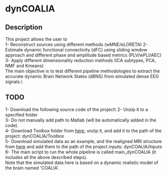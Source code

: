 # dynCOALIA

## Description
This project allows the user to
\
1- Reconstruct sources using different methods (wMNE/eLORETA)
2- Estimate dynamic functional connectivity (dFC) using sliding window approach and different phase and amplitude based metrics (PLV/wPLI/AEC)\
3- Apply different dimensionality reduction methods (ICA subtypes, PCA, NMF and Kmeans)\
The main objective is to test different pipeline methodologies to extract the accurate dynamic Brain Network States (dBNS) from simulated dense EEG signals.\

## TODO
1- Download the following source code of the project\ 
2- Unzip it to a specified folder\
3- Do not manually add path to Matlab (will be automatically added in the code).\
4- Download Toolbox folder from [here](https://github.com/judytabbal/dynCOALIA/releases/latest), unzip it, and add it to the path of the project: dynCOALIA/Toolbox\
5- Download simulated data as an example, and the realigned MRI structure from [here](https://github.com/judytabbal/dynCOALIA/releases/latest) and add them to the path of the project inputs: dynCOALIA/Inputs\
6- The main script to run the whole pipeline is called main_dynCOALIA (it includes all the above described steps).
\
Note that the simulated data here is based on a dynamic realistic model of the brain named 'COALIA'.


